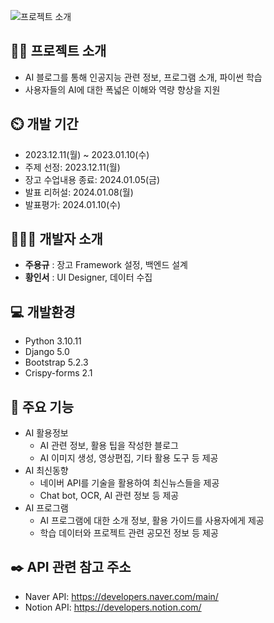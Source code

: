 ![프로젝트 소개](https://github.com/voxmvnt/django_project/blob/main/intro.jpg)

## 👨‍🏫 프로젝트 소개
- AI 블로그를 통해 인공지능 관련 정보, 프로그램 소개, 파이썬 학습
- 사용자들의 AI에 대한 폭넓은 이해와 역량 향상을 지원 

## ⏲️ 개발 기간 
- 2023.12.11(월) ~ 2023.01.10(수)
- 주제 선정: 2023.12.11(월)
- 장고 수업내용 종료: 2024.01.05(금)
- 발표 리허설: 2024.01.08(월)
- 발표평가: 2024.01.10(수)
  
## 🧑‍🤝‍🧑 개발자 소개 
- **주용규** : 장고 Framework 설정, 백엔드 설계
- **황인서** : UI Designer, 데이터 수집
  
## 💻 개발환경
- Python 3.10.11
- Django 5.0
- Bootstrap 5.2.3
- Crispy-forms 2.1

## 📌 주요 기능
- AI 활용정보
    - AI 관련 정보, 활용 팁을 작성한 블로그
    - AI 이미지 생성, 영상편집, 기타 활용 도구 등 제공
- AI 최신동향
    - 네이버 API를 기술을 활용하여 최신뉴스들을 제공
    - Chat bot, OCR, AI 관련 정보 등 제공
- AI 프로그램
    - AI 프로그램에 대한 소개 정보, 활용 가이드를 사용자에게 제공
    - 학습 데이터와 프로젝트 관련 공모전 정보 등 제공
      
## ✒️ API 관련 참고 주소
- Naver API: <https://developers.naver.com/main/>
- Notion API: <https://developers.notion.com/>
